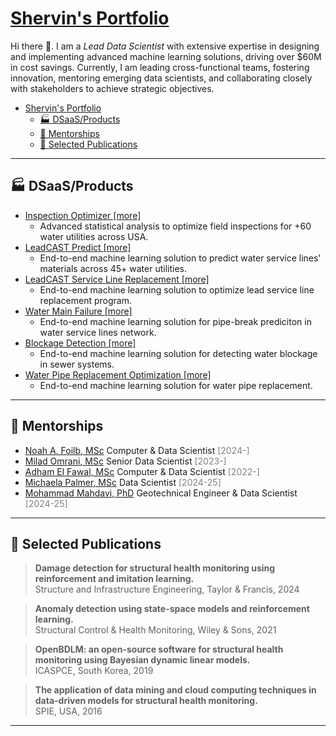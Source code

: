 # [Shervin's Portfolio](https://moderncan.github.io)

Hi there 👋. I am a *Lead Data Scientist* with extensive expertise in designing and implementing advanced machine learning solutions, driving over \$60M in cost savings. Currently, I am leading cross-functional teams, fostering innovation, mentoring emerging data scientists, and collaborating closely with stakeholders to achieve strategic objectives.

- [Shervin's Portfolio](#shervins-portfolio)
  - [🏭 DSaaS/Products](#-dsaasproducts)
  - [🤝 Mentorships](#-mentorships)
  - [📗 Selected Publications](#-selected-publications)
<!-- - [💡 Blogposts/Talks](#-blogpoststalks) -->

---

## 🏭 DSaaS/Products

- [Inspection Optimizer [more]](/pages/inspection_optimizer.md)
  - Advanced statistical analysis to optimize field inspections for +60 water utilities across USA.
- [LeadCAST Predict [more]](/pages/leadcast_predict.md)
  - End-to-end machine learning solution to predict water service lines' materials across 45+ water utilities.
- [LeadCAST Service Line Replacement [more]](/pages/leadcast_predict.md)
  - End-to-end machine learning solution to optimize lead service line replacement program.
- [Water Main Failure [more]](/pages/water_main_failure.md)
  - End-to-end machine learning solution for pipe-break prediciton in water service lines network.
- [Blockage Detection [more]](/pages/blockage_detection.md)
  - End-to-end machine learning solution for detecting water blockage in sewer systems.
- [Water Pipe Replacement Optimization [more]](/pages/blockage_detection.md)
  - End-to-end machine learning solution for water pipe replacement.

<!--
<div style="display: flex; justify-content: space-between;">

<div style="flex: 1; margin-right: 10px;">

##### [Inspection Optimizer](/pages/inspection_optimizer.md)

Advanced statistical analysis to optimize field inspections for water service lines across +20 water utilities.

[more](/pages/inspection_optimizer.md)
</div>

<div style="flex: 1; margin-left: 10px;">

##### [LeadCAST Predict](/pages/leadcast_predict.md)
End-to-end machine learning solution to predict water service lines' materials according to Lead and Copper Rule Revisions (LCRR).

[more](/pages/leadcast_predict.md)
</div>

</div>

<div style="display: flex; justify-content: space-between;">

<div style="flex: 1; margin-right: 10px;">

##### [Water Main Failure](/pages/water_main_failure.md)
End-to-end machine learning solution for Pipe-break prediciton in water service lines network.
[more](/pages/water_main_failure.md)
</div>

<div style="flex: 1; margin-left: 10px;">

##### [Pipe Blockage Detection](/pages/blockage_detection.md)
End-to-end machine learning solution for detecting water blockage in sewer systems.

[more](/pages/blockage_detection.md)
</div>

</div>
-->

---

## 🤝 Mentorships
* [Noah A. Foilb, MSc](https://www.linkedin.com/in/noah-foilb/) Computer & Data Scientist <span style="color: grey;">[2024-]</span>
* [Milad Omrani, MSc](https://www.linkedin.com/in/miladomrani1987/) Senior Data Scientist <span style="color: grey;">[2023-]</span>
* [Adham El Fawal, MSc](https://www.linkedin.com/in/adhamelfawal/) Computer & Data Scientist <span style="color: grey;">[2022-]</span>
* [Michaela Palmer, MSc](https://www.linkedin.com/in/palmermichaela/) Data Scientist <span style="color: grey;">[2024-25]</span>
* [Mohammad Mahdavi, PhD](https://www.linkedin.com/in/mohammadmahdavi/) Geotechnical Engineer & Data Scientist <span style="color: grey;">[2024-25]</span>


---

## 📗 Selected Publications


> **Damage detection for structural health monitoring using reinforcement and imitation learning.**\
> Structure and Infrastructure Engineering, Taylor & Francis, 2024


> **Anomaly detection using state-space models and reinforcement learning.**\
> Structural Control & Health Monitoring, Wiley & Sons, 2021

> **OpenBDLM: an open-source software for structural health monitoring using Bayesian dynamic linear models.**\
> ICASPCE, South Korea, 2019

> **The application of data mining and cloud computing techniques in data-driven models for structural health monitoring.**\
> SPIE, USA, 2016


---
<!-- 
## 💡 Blogposts/Talks

- [Pipe Blockage Detection](/pages/blockage_detection.md)
- [Pipe Blockage Detection](/pages/blockage_detection.md)
- [Pipe Blockage Detection](/pages/blockage_detection.md)
- [Pipe Blockage Detection](/pages/blockage_detection.md)
- [Pipe Blockage Detection](/pages/blockage_detection.md)




---

<!-- Remove above link if you don't want to attibute
[blog articles](/pages/blog_page.md)
[Project 3 Title](http://example.com/)
<img src="images/dummy_thumbnail.jpg?raw=true"/>

<a href="https://youtu.be/4jnUAYb9kkI">
<img style='vertical-align:middle;' src="/images/YouTube.png" width="25" height="25">
</a> | <a href="/pdf/Hamida_Goulet_RLI_2023_preprint.pdf">
<img style='vertical-align:middle;' src="/images/PDF_icon.png" width="20" height="20">
</a> | <a href="https://doi.org/10.1016/j.ress.2023.109214">
<img style='vertical-align:middle;' src="/images/WWW-Icon.png" width="20" height="20">
</a>

 -->
